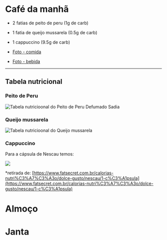 # Café da manhã

- 2 fatias de peito de peru (1g de carb)
- 1 fatia de queijo mussarela (0.5g de carb)
- 1 cappuccino (9.5g de carb)

- [Foto - comida](https://www.instagram.com/p/BlscX6OHDhY/?taken-by=osuissa)
- [Foto - bebida](https://www.instagram.com/p/Blseb-0H7UE/?taken-by=osuissa)

<hr>

## Tabela nutricional

### Peito de Peru

![Tabela nutricioonal do Peito de Peru Defumado Sadia](https://i.imgur.com/7GraRAB.png)


### Queijo mussarela

![Tabela nutricioonal do Queijo mussarela](https://i.imgur.com/11Hi5IL.png)

### Cappuccino

Para a cápsula de Nescau temos:

![](https://i.imgur.com/IceVRw6.png)

*retirada de: [https://www.fatsecret.com.br/calorias-nutri%C3%A7%C3%A3o/dolce-gusto/nescau/1-c%C3%A1psula](https://www.fatsecret.com.br/calorias-nutri%C3%A7%C3%A3o/dolce-gusto/nescau/1-c%C3%A1psula)

# Almoço

# Janta
